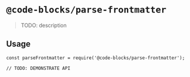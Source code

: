 # `@code-blocks/parse-frontmatter`

> TODO: description

## Usage

```
const parseFrontmatter = require('@code-blocks/parse-frontmatter');

// TODO: DEMONSTRATE API
```
